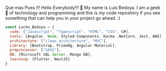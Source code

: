 Que mas Pues !!! Hello Everybody!!! 👋
My name is Luis Bedoya. I am a geek🔭 of technology and programming and this is my code repository if you see something that can help you in your project go ahead. :)

```js
const Lucho_Bedoya = {
  code: ["Javascript", "Typescript", "HTML", "CSS", C#],
  tools: [Angular, Node, Styled-Components, Karma ,NetCore, Jest, AWS]
  architecture: ["clean architecture", "MVC"],
  Library: [Bootstrap, PrimeNg, Angular Material],
  preprocessor: ["SASS"],
  DB: [Microsoft SQL Server, Mongo DB],
  learning: [Flutter, NestJS]
}
```
